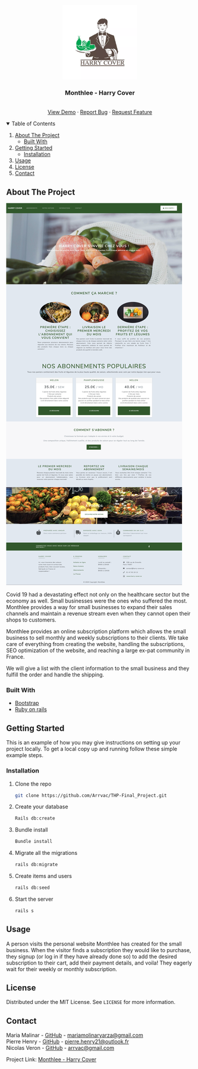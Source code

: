 
<p align="center">
  <img src="app/assets/images/logo.webp" alt="Logo" width="200" height="200">
  <h3 align="center">Monthlee - Harry Cover</h3>
  <p align="center">
    <br />
    <a href="https://the-final-project-production.herokuapp.com/">View Demo</a>
    ·
    <a href="https://github.com/Arrvac/THP-Final_Project/issues">Report Bug</a>
    ·
    <a href="https://github.com/Arrvac/THP-Final_Project/issues">Request Feature</a>
  </p>
</p>

<!-- TABLE OF CONTENTS -->
<details open="open">
  <summary>Table of Contents</summary>
  <ol>
    <li>
      <a href="#about-the-project">About The Project</a>
      <ul>
        <li><a href="#built-with">Built With</a></li>
      </ul>
    </li>
    <li>
      <a href="#getting-started">Getting Started</a>
      <ul>
        <li><a href="#installation">Installation</a></li>
      </ul>
    </li>
    <li><a href="#usage">Usage</a></li>
    <li><a href="#license">License</a></li>
    <li><a href="#contact">Contact</a></li>
  </ol>
</details>



<!-- ABOUT THE PROJECT -->
## About The Project

[![Harry cover][product-screenshot]](https://the-final-project-production.herokuapp.com/)

Covid 19 had a devastating effect not only on the healthcare sector but the economy as well. Small businesses were the ones who suffered the most. Monthlee provides a way for small businesses to expand their sales channels and maintain a revenue stream even when they cannot open their shops to customers.

Monthlee provides an online subscription platform which allows the small business to sell monthly and weekly subscriptions to their clients. We take care of everything from creating the website, handling the subscriptions, SEO optimization of the website, and reaching a large ex-pat community in France. 

We will give a list with the client information to the small business and they fulfill the order and handle the shipping.

### Built With

* [Bootstrap](https://getbootstrap.com)
* [Ruby on rails](https://rubyonrails.org/)



<!-- GETTING STARTED -->
## Getting Started

This is an example of how you may give instructions on setting up your project locally.
To get a local copy up and running follow these simple example steps.

### Installation

1. Clone the repo
   ```sh
   git clone https://github.com/Arrvac/THP-Final_Project.git
   ```

2. Create your database
   ```sh
   Rails db:create
   ```

3. Bundle install
   ```sh
   Bundle install
   ```

4. Migrate all the migrations
   ```sh
   rails db:migrate
   ```

5. Create items and users
   ```sh
   rails db:seed
   ```

6. Start the server
   ```sh
   rails s
   ```

<!-- USAGE EXAMPLES -->
## Usage

A person visits the personal website Monthlee has created for the small business. When the visitor finds a subscription they would like to purchase, they signup (or log in if they have already done so) to add the desired subscription to their cart, add their payment details, and voila! They eagerly wait for their weekly or monthly subscription. 

<!-- LICENSE -->
## License

Distributed under the MIT License. See `LICENSE` for more information.


<!-- CONTACT -->
## Contact

Maria Malinar - [GitHub](https://github.com/mmolinar) - mariamolinaryarza@gmail.com <br>
Pierre Henry - [GitHub](https://github.com/HenPie) - pierre.henry21@outlook.fr <br>
Nicolas Veron - [GitHub](https://github.com/Arrvac) - arrvac@gmail.com <br>

Project Link: [Monthlee - Harry Cover](https://github.com/Arrvac/THP-Final_Project)<br>


<!-- MARKDOWN LINKS & IMAGES -->
[product-screenshot]: app/assets/images/screen_readme.jpg
